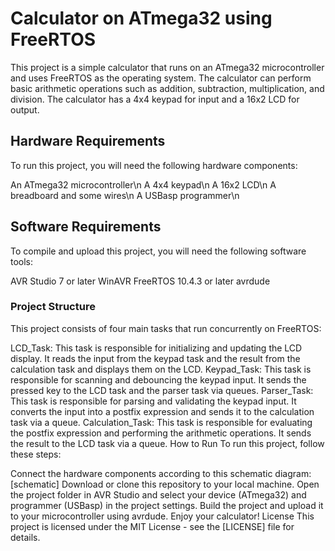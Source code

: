 # Calculator on ATmega32 using FreeRTOS
This project is a simple calculator that runs on an ATmega32 microcontroller and uses FreeRTOS as the operating system. The calculator can perform basic arithmetic operations such as addition, subtraction, multiplication, and division. The calculator has a 4x4 keypad for input and a 16x2 LCD for output.

## Hardware Requirements

To run this project, you will need the following hardware components:

An ATmega32 microcontroller\n
A 4x4 keypad\n
A 16x2 LCD\n
A breadboard and some wires\n
A USBasp programmer\n

## Software Requirements
To compile and upload this project, you will need the following software tools:

AVR Studio 7 or later
WinAVR
FreeRTOS 10.4.3 or later
avrdude
### Project Structure
This project consists of four main tasks that run concurrently on FreeRTOS:

LCD_Task: This task is responsible for initializing and updating the LCD display. It reads the input from the keypad task and the result from the calculation task and displays them on the LCD.
Keypad_Task: This task is responsible for scanning and debouncing the keypad input. It sends the pressed key to the LCD task and the parser task via queues.
Parser_Task: This task is responsible for parsing and validating the keypad input. It converts the input into a postfix expression and sends it to the calculation task via a queue.
Calculation_Task: This task is responsible for evaluating the postfix expression and performing the arithmetic operations. It sends the result to the LCD task via a queue.
How to Run
To run this project, follow these steps:

Connect the hardware components according to this schematic diagram: [schematic]
Download or clone this repository to your local machine.
Open the project folder in AVR Studio and select your device (ATmega32) and programmer (USBasp) in the project settings.
Build the project and upload it to your microcontroller using avrdude.
Enjoy your calculator!
License
This project is licensed under the MIT License - see the [LICENSE] file for details.
